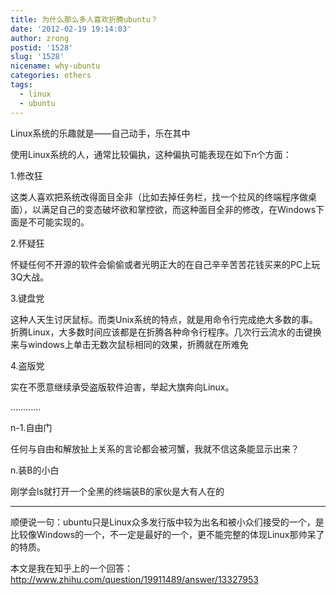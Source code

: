 ```yaml
---
title: 为什么那么多人喜欢折腾ubuntu？
date: '2012-02-19 19:14:03'
author: zrong
postid: '1528'
slug: '1528'
nicename: why-ubuntu
categories: others
tags:
  - linux
  - ubuntu
---
```


Linux系统的乐趣就是——自己动手，乐在其中

使用Linux系统的人，通常比较偏执，这种偏执可能表现在如下n个方面：

1.修改狂

这类人喜欢把系统改得面目全非（比如去掉任务栏，找一个拉风的终端程序做桌面），以满足自己的变态破坏欲和掌控欲，而这种面目全非的修改，在Windows下面是不可能实现的。

2.怀疑狂

怀疑任何不开源的软件会偷偷或者光明正大的在自己辛辛苦苦花钱买来的PC上玩3Q大战。

3.键盘党

这种人天生讨厌鼠标。而类Unix系统的特点，就是用命令行完成绝大多数的事。折腾Linux，大多数时间应该都是在折腾各种命令行程序。几次行云流水的击键换来与windows上单击无数次鼠标相同的效果，折腾就在所难免
<!--more-->

4.盗版党

实在不愿意继续承受盗版软件迫害，举起大旗奔向Linux。

…………

n-1.自由门

任何与自由和解放扯上关系的言论都会被河蟹，我就不信这条能显示出来？

n.装B的小白

刚学会ls就打开一个全黑的终端装B的家伙是大有人在的

------

顺便说一句：ubuntu只是Linux众多发行版中较为出名和被小众们接受的一个，是比较像Windows的一个，不一定是最好的一个，更不能完整的体现Linux那帅呆了的特质。

本文是我在知乎上的一个回答：<http://www.zhihu.com/question/19911489/answer/13327953>

